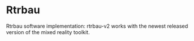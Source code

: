 # Rtrbau
Rtrbau software implementation: rtrbau-v2 works with the newest released version of the mixed reality toolkit.
